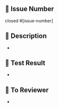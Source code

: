 ## 🔗 Issue Number
<!-- 작업한 이슈 번호를 명시해주세요 -->
closed #[issue-number]

## 🔗 Description
<!-- 작업 내용에 대한 설명을 적어주세요 -->
- 

## 🔗 Test Result
<!-- local에서 postman으로 요청한 결과를 첨부합니다 -->
- 

## 🔗 To Reviewer
<!-- 리뷰 받고 싶은 포인트를 작성합니다 -->
- 